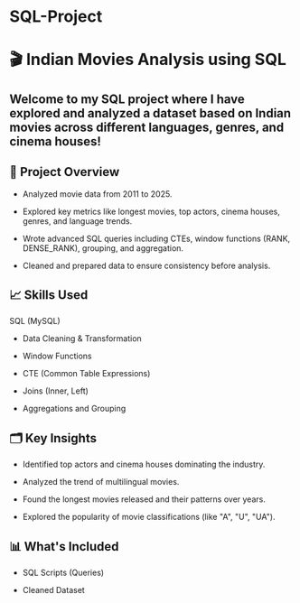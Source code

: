 # SQL-Project
# 🎬 Indian Movies Analysis using SQL
## Welcome to my SQL project where I have explored and analyzed a dataset based on Indian movies across different languages, genres, and cinema houses!

## 📌 Project Overview
* Analyzed movie data from 2011 to 2025.

* Explored key metrics like longest movies, top actors, cinema houses, genres, and language trends.

* Wrote advanced SQL queries including CTEs, window functions (RANK, DENSE_RANK), grouping, and aggregation.

* Cleaned and prepared data to ensure consistency before analysis.

## 📈 Skills Used
SQL (MySQL)

* Data Cleaning & Transformation

* Window Functions

* CTE (Common Table Expressions)

* Joins (Inner, Left)

* Aggregations and Grouping

## 🗂️ Key Insights
* Identified top actors and cinema houses dominating the industry.

* Analyzed the trend of multilingual movies.

* Found the longest movies released and their patterns over years.

* Explored the popularity of movie classifications (like "A", "U", "UA").

## 📊 What's Included
* SQL Scripts (Queries)

* Cleaned Dataset

